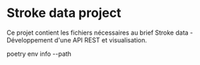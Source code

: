 Stroke data project
===================

Ce projet contient les fichiers nécessaires au brief Stroke data - Développement d'une API REST et visualisation.


poetry env info --path